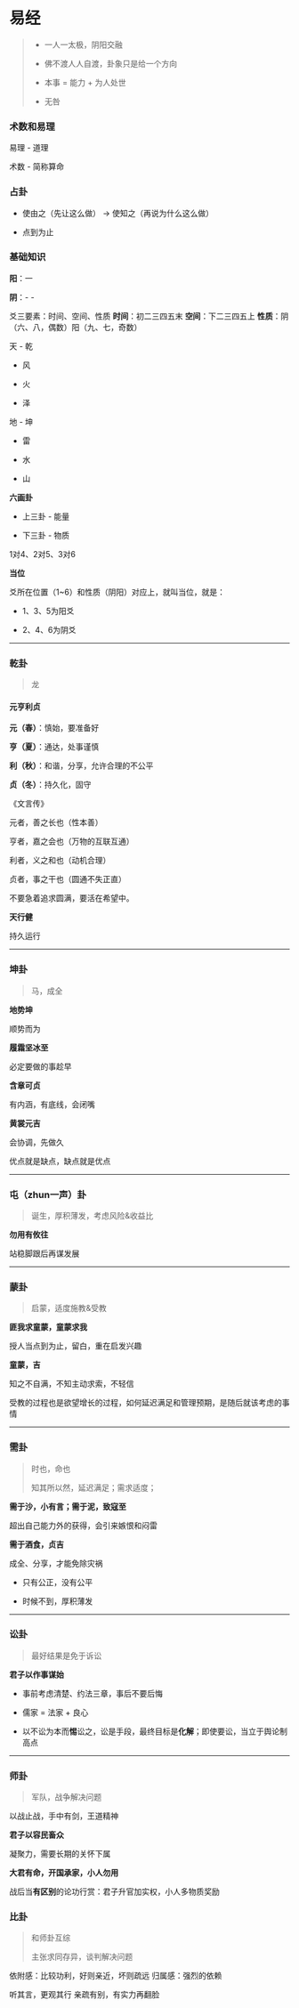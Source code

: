# 易经

> - 一人一太极，阴阳交融
> 
> - 佛不渡人人自渡，卦象只是给一个方向
> 
> - 本事 = 能力 + 为人处世
> 
> - 无咎

### 术数和易理

易理 - 道理

术数 - 简称算命

### 占卦

- 使由之（先让这么做） -> 使知之（再说为什么这么做）

- 点到为止

### 基础知识

**阳**：一

**阴**：- -

爻三要素：时间、空间、性质
**时间**：初二三四五末
**空间**：下二三四五上
**性质**：阴（六、八，偶数）阳（九、七，奇数）

天 - 乾

- 风

- 火

- 泽

地 - 坤

- 雷

- 水

- 山

**六画卦**

- 上三卦 - 能量

- 下三卦 - 物质

1对4、2对5、3对6

**当位**

爻所在位置（1~6）和性质（阴阳）对应上，就叫当位，就是：

- 1、3、5为阳爻

- 2、4、6为阴爻

---

### 

### 乾卦

> 龙

#### 元亨利贞

**元（春）**：慎始，要准备好

**亨（夏）**：通达，处事谨慎

**利（秋）**：和谐，分享，允许合理的不公平

**贞（冬）**：持久化，固守

《文言传》

元者，善之长也（性本善）

亨者，嘉之会也（万物的互联互通）

利者，义之和也（动机合理）

贞者，事之干也（圆通不失正直）

不要急着追求圆满，要活在希望中。

**天行健**

持久运行

---

### 坤卦

> 马，成全

**地势坤**

顺势而为

**履霜坚冰至**

必定要做的事趁早

**含章可贞**

有内涵，有底线，会闭嘴

**黄裳元吉**

会协调，先做久

优点就是缺点，缺点就是优点

---

### 屯（zhun一声）卦

> 诞生，厚积薄发，考虑风险&收益比

**勿用有攸往**

站稳脚跟后再谋发展

---

### 蒙卦

> 启蒙，适度施教&受教

**匪我求童蒙，童蒙求我**

授人当点到为止，留白，重在启发兴趣

**童蒙，吉**

知之不自满，不知主动求索，不轻信

受教的过程也是欲望增长的过程，如何延迟满足和管理预期，是随后就该考虑的事情

---

### 需卦

> 时也，命也
> 
> 知其所以然，延迟满足；需求适度；

**需于沙，小有言；需于泥，致寇至**

超出自己能力外的获得，会引来嫉恨和闷雷

**需于酒食，贞吉**

成全、分享，才能免除灾祸



- 只有公正，没有公平

- 时候不到，厚积薄发



---

### 讼卦

> 最好结果是免于诉讼



**君子以作事谋始**

- 事前考虑清楚、约法三章，事后不要后悔

- 儒家 = 法家 + 良心

- 以不讼为本而**惕**讼之，讼是手段，最终目标是**化解**；即使要讼，当立于舆论制高点



---



### 师卦

> 军队，战争解决问题

以战止战，手中有剑，王道精神



**君子以容民畜众**

凝聚力，需要长期的关怀下属



**大君有命，开国承家，小人勿用**

战后当**有区别**的论功行赏：君子升官加实权，小人多物质奖励



### 比卦

> 和师卦互综
> 
> 主张求同存异，谈判解决问题



依附感：比较功利，好则亲近，坏则疏远
归属感：强烈的依赖

听其言，更观其行
亲疏有别，有实力再翻脸



